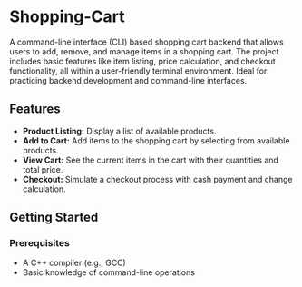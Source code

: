 # Shopping-Cart
A command-line interface (CLI) based shopping cart backend that allows users to add, remove, and manage items in a shopping cart. The project includes basic features like item listing, price calculation, and checkout functionality, all within a user-friendly terminal environment. Ideal for practicing backend development and command-line interfaces.

## Features

- **Product Listing:** Display a list of available products.
- **Add to Cart:** Add items to the shopping cart by selecting from available products.
- **View Cart:** See the current items in the cart with their quantities and total price.
- **Checkout:** Simulate a checkout process with cash payment and change calculation.

## Getting Started

### Prerequisites

- A C++ compiler (e.g., GCC)
- Basic knowledge of command-line operations
